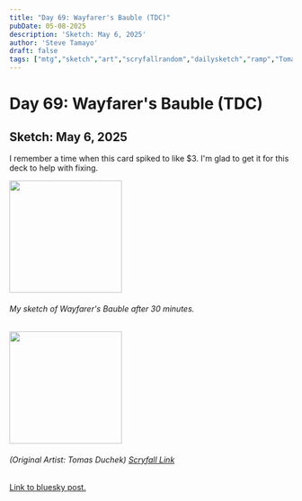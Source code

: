 ```yaml
---
title: "Day 69: Wayfarer's Bauble (TDC)"
pubDate: 05-08-2025
description: 'Sketch: May 6, 2025'
author: 'Steve Tamayo'
draft: false
tags: ["mtg","sketch","art","scryfallrandom","dailysketch","ramp","Tomas Duchek"]
---
```

# Day 69: Wayfarer's Bauble (TDC)
## Sketch: May 6, 2025

I remember a time when this card spiked to like $3. I'm glad to get it for this deck to help with fixing.

<img src="https://cdn.bsky.app/img/feed_thumbnail/plain/did:plc:vlb3baqyfxfheceuqyubujfl/bafkreibba373fnh2snomyli74xohd6nv52nirplkotriubecrya2pzipeu@jpeg" height="200">

###### My sketch of Wayfarer's Bauble after 30 minutes.</br>

<img src="https://cards.scryfall.io/large/front/a/c/ac1960a1-9141-468c-b96c-6c8e6905084d.jpg?1743207408" height="200">

###### (Original Artist: Tomas Duchek) [Scryfall Link](https://scryfall.com/card/tdc/335/wayfarers-bauble)

[Link to bluesky post.](https://bsky.app/profile/sorocoroto.bsky.social/post/3lon2zhu5t226)